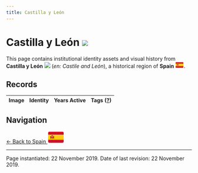 ```yaml
---
title: Castilla y León
---
```


# Castilla y León <img src="/images/FlagKit/EU/ES/CL/CL@3x.png" class="flagkit-head">

This page contains institutional identity assets and visual history from **Castilla y León** <img src="/images/FlagKit/EU/ES/CL/CL.png" class="flagkit"> (*en: Castile and León*), a historical region of **Spain** <img src="/images/FlagKit/EU/ES/ES.png" class="flagkit">.

## Records

| Image | Identity | Years Active | Tags ([?](/guide/flags.html#Flags-Aiding-in-Classification)) |
| :---: | :------- | :-----------:| :---: |

## Navigation

[← Back to Spain <img src="/images/FlagKit/EU/ES/ES@2x.png" class="flagkit">](../ES.html)

---

Page instantiated: 22 November 2019.
Date of last revision: 22 November 2019.